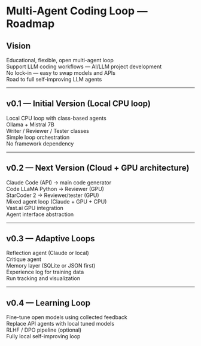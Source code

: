 # Multi-Agent Coding Loop — Roadmap

## Vision

Educational, flexible, open multi-agent loop  
Support LLM coding workflows — AI/LLM project development  
No lock-in — easy to swap models and APIs  
Road to full self-improving LLM agents  

---

## v0.1 — Initial Version (Local CPU loop)

Local CPU loop with class-based agents  
Ollama + Mistral 7B  
Writer / Reviewer / Tester classes  
Simple loop orchestration  
No framework dependency  

---

## v0.2 — Next Version (Cloud + GPU architecture)

Claude Code (API) → main code generator  
Code LLaMA Python → Reviewer (GPU)  
StarCoder 2 → Reviewer/tester (GPU)  
Mixed agent loop (Claude + GPU + CPU)  
Vast.ai GPU integration  
Agent interface abstraction  

---

## v0.3 — Adaptive Loops

Reflection agent (Claude or local)  
Critique agent  
Memory layer (SQLite or JSON first)  
Experience log for training data  
Run tracking and visualization  

---

## v0.4 — Learning Loop

Fine-tune open models using collected feedback  
Replace API agents with local tuned models  
RLHF / DPO pipeline (optional)  
Fully local self-improving loop  



